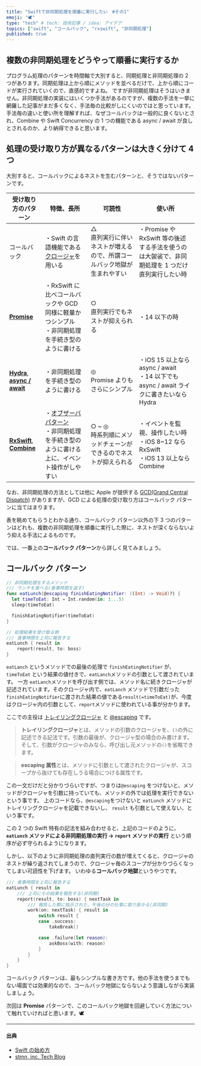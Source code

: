```yaml
---
title: "Swiftで非同期処理を順番に実行したい　#その1"
emoji: "🕊"
type: "tech" # tech: 技術記事 / idea: アイデア
topics: ["swift", "コールバック", "rxswift", "非同期処理"]
published: true
---
```


## 複数の非同期処理をどうやって順番に実行するか

プログラム処理のパターンを時間軸で大別すると、同期処理と非同期処理の 2 つがあります。同期処理は上から順にメソッドを並べるだけで、上から順にコードが実行されていくので、直感的ですよね。
ですが非同期処理はそうはいきません。非同期処理の実装にはいくつか手法があるのですが、複数の手法を一挙に網羅した記事がまだ多くなく、手法毎の比較がしにくいのではと思っています。
手法毎の違いと使い所を理解すれば、なぜコールバックは一般的に良くないとされ、Combine や Swift Concurrency の 1 つの機能である async / await が良しとされるのか、より納得できると思います。

## 処理の受け取り方が異なるパターンは大きく分けて 4 つ

大別すると、コールバックによるネストを生むパターンと、そうではないパターンです。

| 受け取り方のパターン                                                                                                                                     | 特徴、長所                                                                                                                                                                                   | 可読性                                                                    | 使い所                                                                                         |
| -------------------------------------------------------------------------------------------------------------------------------------------------------- | -------------------------------------------------------------------------------------------------------------------------------------------------------------------------------------------- | ------------------------------------------------------------------------- | ---------------------------------------------------------------------------------------------- |
| コールバック                                                                                                                                             | ・Swift の言語機能である[クロージャ](https://swift.codelly.dev/guide/%E3%82%AF%E3%83%AD%E3%83%BC%E3%82%B8%E3%83%A3/#%E3%82%AF%E3%83%AD%E3%83%BC%E3%82%B8%E3%83%A3%E3%81%A8%E3%81%AF)を用いる | △<br>直列実行に伴いネストが増えるので、所謂コールバック地獄が生まれやすい | ・Promise や RxSwift 等の後述する手法を使うのは大袈裟で、非同期処理を 1 つだけ直列実行したい時 |
| [**Promise**](https://github.com/google/promises)                                                                                                        | ・RxSwift に比べコールバックや GCD 同様に軽量かつシンプル<br> ・非同期処理を手続き型のように書ける                                                                                           | ○<br>直列実行でもネストが抑えられる                                       | ・14 以下の時                                                                                  |
| [**Hydra**](https://github.com/malcommac/Hydra), [**async / await**](https://developer.apple.com/documentation/swift/concurrency#asynchronous-sequences) | ・非同期処理を手続き型のように書ける                                                                                                                                                         | ◎<br>Promise よりもさらにシンプル                                         | ・iOS 15 以上なら async / await<br>・14 以下でも async / await ライクに書きたいなら Hydra      |
| [**RxSwift**](https://github.com/ReactiveX/RxSwift), [**Combine**](https://developer.apple.com/documentation/combine)                                    | ・[オブザーバパターン](https://ja.wikipedia.org/wiki/Observer_%E3%83%91%E3%82%BF%E3%83%BC%E3%83%B3)<br>・非同期処理を手続き型のように書ける上に、イベント操作がしやすい                      | ○ ~ ◎<br>時系列順にメソッドチェーンができるのでネストが抑えられる         | ・イベントを監視、操作したい時<br>・iOS 8~12 なら RxSwift<br>・iOS 13 以上なら Combine         |

なお、非同期処理の方法としては他に Apple が提供する [GCD(Grand Central Dispatch)](https://developer.apple.com/documentation/DISPATCH) がありますが、GCD による処理の受け取り方はコールバック パターンに当てはまります。

表を眺めてもらうとわかる通り、コールバック パターン以外の下 3 つのパターンはどれも、複数の非同期処理を順番に実行した際に、ネストが深くならないよう抑える手法によるものです。

では、一番上の**コールバック パターン**から詳しく見てみましょう。

## コールバック パターン

```swift
// 非同期処理をするメソッド
/// ランチを食べる(食事時間を返す)
func eatLunch(@escaping finishEatingNotifier: ((Int) -> Void)?) {
  let timeToEat: Int = Int.random(in: 1...5)
  sleep(timeToEat)

  finishEatingNotifier(timeToEat)
}

// 処理結果を受け取る側
/// 食事時間を上司に報告する
eatLunch { result in
    report(result, to: boss)
}
```

`eatLanch` というメソッドでの最後の処理で `finishEatingNotifier` が、`timeToEat` という結果の値付きで、`eatLanch`メソッドの引数として渡されています。
一方 `eatLanch`メソッドを呼び出す側では、メソッド名に続きクロージャが記述されています。そのクロージャ内で、`eatLanch` メソッドで引数だった`finishEatingNotifier`に渡された結果の値である`result(=timeToEat)`が、今度はクロージャ内の引数として、`report`メソッドに使われている事が分かります。

ここでの主役は [トレイリングクロージャ](https://swift.codelly.dev/guide/%E3%82%AF%E3%83%AD%E3%83%BC%E3%82%B8%E3%83%A3/#%E3%83%88%E3%83%AC%E3%82%A4%E3%83%AA%E3%83%B3%E3%82%B0%E3%82%AF%E3%83%AD%E3%83%BC%E3%82%B8%E3%83%A3) と [@escaping](https://swift.codelly.dev/guide/%E3%82%AF%E3%83%AD%E3%83%BC%E3%82%B8%E3%83%A3/#escaping) です。

> **トレイリングクロージャ**とは、メソッドの引数のクロージャを、`()`の外に記述できる記法です。引数の最後が、クロージャ型の場合のみ書けます。そして、引数がクロージャのみなら、呼び出し元メソッドの`()`を省略できます。

> **escaping 属性**とは、メソッドに引数として渡されたクロージャが、スコープから抜けても存在しうる場合につける属性です。

この一文だけだと分かりづらいですが、つまりは`@escaping` をつけないと、メソッドがクロージャを引数に持っていても、メソッドの外では処理を実行できないという事です。
上のコードなら、`@escaping`をつけないと `eatLunch` メソッドにトレイリングクロージャを記載できないし、 `result` も引数として使えない、という事です。

この 2 つの Swift 特有の記法を組み合わせると、上記のコードのように、
**`eatLunch` メソッドによる非同期処理の実行 → `report` メソッドの実行**
という順序が必ず守られるようになります。

しかし、以下のように非同期処理の直列実行の数が増えてくると、クロージャのネストが繰り返されてしまうので、クロージャ毎のスコープが分かりづらくなってしまい可読性を下げます。
いわゆる**コールバック地獄**というやつです。

```swift
/// 食事時間を上司に報告する
eatLunch { result in
    /// 上司にその結果を報告する(非同期)
    report(result, to: boss) { nextTask in
        /// 報告した際に指示された、午後の分の仕事に取り掛かる(非同期)
        work(on: nextTask) { result in
            switch result {
            case .success:
                takeBreak()

            case .failure(let reason):
                askBoss(with: reason)
            }
        }
    }
}
```

コールバック パターンは、最もシンプルな書き方です。他の手法を使うまでもない場面では効果的なので、コールバック地獄にならないよう意識しながら実装しましょう。

次回は **Promise** パターンで、このコールバック地獄を回避していく方法について触れていければと思います。🕊

---

#### 出典

- [Swift の始め方](https://swift.codelly.dev)
- [stmn, inc. Tech Blog](https://tech.stmn.co.jp/entry/tech/6649)
